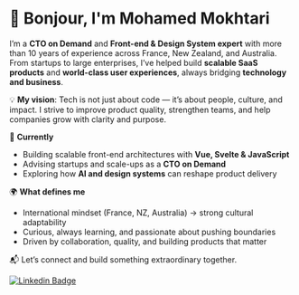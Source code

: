 # 👋 Bonjour, I'm Mohamed Mokhtari  

I’m a **CTO on Demand** and **Front-end & Design System expert** with more than 10 years of experience across France, New Zealand, and Australia.  
From startups to large enterprises, I’ve helped build **scalable SaaS products** and **world-class user experiences**, always bridging **technology and business**.  

💡 **My vision**: Tech is not just about code — it’s about people, culture, and impact. I strive to improve product quality, strengthen teams, and help companies grow with clarity and purpose.  

🔭 **Currently**  
- Building scalable front-end architectures with **Vue, Svelte & JavaScript**  
- Advising startups and scale-ups as a **CTO on Demand**  
- Exploring how **AI and design systems** can reshape product delivery  

🌍 **What defines me**  
- International mindset (France, NZ, Australia) → strong cultural adaptability  
- Curious, always learning, and passionate about pushing boundaries  
- Driven by collaboration, quality, and building products that matter  

📬 Let’s connect and build something extraordinary together.  

[![Linkedin Badge](https://img.shields.io/badge/-MohamedMokhtari-blue?style=flat-square&logo=Linkedin&logoColor=white&link=https://www.linkedin.com/in/mohamedmokhtari/)](https://www.linkedin.com/in/mohamedmokhtari/)



